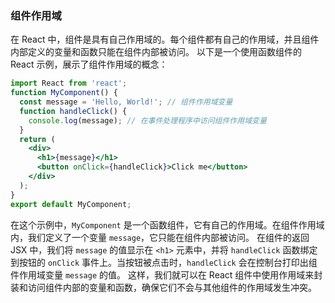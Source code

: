 ### 组件作用域
在 React 中，组件是具有自己作用域的。每个组件都有自己的作用域，并且组件内部定义的变量和函数只能在组件内部被访问。
以下是一个使用函数组件的 React 示例，展示了组件作用域的概念：

```jsx
import React from 'react';
function MyComponent() {
  const message = 'Hello, World!'; // 组件作用域变量
  function handleClick() {
    console.log(message); // 在事件处理程序中访问组件作用域变量
  }
  return (
    <div>
      <h1>{message}</h1>
      <button onClick={handleClick}>Click me</button>
    </div>
  );
}
export default MyComponent;
```
在这个示例中，`MyComponent` 是一个函数组件，它有自己的作用域。在组件作用域内，我们定义了一个变量 `message`，它只能在组件内部被访问。
在组件的返回 JSX 中，我们将 `message` 的值显示在 `<h1>` 元素中，并将 `handleClick` 函数绑定到按钮的 `onClick` 事件上。当按钮被点击时，`handleClick` 会在控制台打印出组件作用域变量 `message` 的值。
这样，我们就可以在 React 组件中使用作用域来封装和访问组件内部的变量和函数，确保它们不会与其他组件的作用域发生冲突。